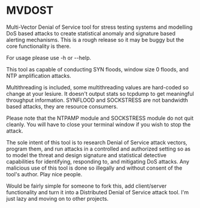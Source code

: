 # MVDOST
Multi-Vector Denial of Service tool for stress testing systems and modelling DoS based attacks to create statistical anomaly and signature based alerting mechanisms.  This is a rough release so it may be buggy but the core functionality is there.

For usage please use -h or --help.

This tool as capable of conducting SYN floods, window size 0 floods, and NTP amplification attacks.  

Multithreading is included, some multithreading values are hard-coded so change at your lesiure.  It doesn't output stats so tcpdump to get meaningful throughput information.  SYNFLOOD and SOCKSTRESS are not bandwidth based attacks, they are resource consumers.

Please note that the NTPAMP module and SOCKSTRESS module do not quit cleanly.  You will have to close your terminal window if you wish to stop the attack.

The sole intent of this tool is to research Denial of Service attack vectors, program them, and run attacks in a controlled and authorized setting so as to model the threat and design signature and statistical detective capabilities for identifying, responding to, and mitigating DoS attacks.  Any malicious use of this tool is done so illegally and without consent of the tool's author.  Play nice people.

Would be fairly simple for someone to fork this, add client/server functionality and turn it into a Distributed Denial of Service attack tool.  I'm just lazy and moving on to other projects.
